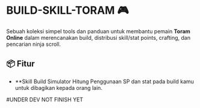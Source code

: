 # BUILD-SKILL-TORAM 🎮

Sebuah koleksi simpel tools dan panduan untuk membantu pemain **Toram Online** dalam merencanakan build, distribusi skill/stat points, crafting, dan pencarian ninja scroll.

## 📦 Fitur

- **Skill Build Simulator
  Hitung Penggunaan SP dan stat pada build kamu untuk dibagikan kepada orang lain.

#UNDER DEV NOT FINISH YET

